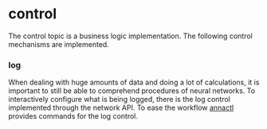 # control
The control topic is a business logic implementation. The following control
mechanisms are implemented.

### log
When dealing with huge amounts of data and doing a lot of calculations, it is
important to still be able to comprehend procedures of neural networks. To
interactively configure what is being logged, there is the log control
implemented through the network API. To ease the workflow [annactl](annactl.md)
provides commands for the log control.
